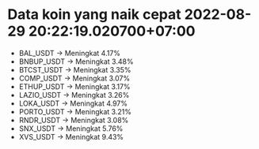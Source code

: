 # Data koin yang naik cepat 2022-08-29 20:22:19.020700+07:00

* BAL_USDT -> Meningkat 4.17%
* BNBUP_USDT -> Meningkat 3.48%
* BTCST_USDT -> Meningkat 3.35%
* COMP_USDT -> Meningkat 3.07%
* ETHUP_USDT -> Meningkat 3.17%
* LAZIO_USDT -> Meningkat 3.26%
* LOKA_USDT -> Meningkat 4.97%
* PORTO_USDT -> Meningkat 3.21%
* RNDR_USDT -> Meningkat 3.08%
* SNX_USDT -> Meningkat 5.76%
* XVS_USDT -> Meningkat 9.43%
